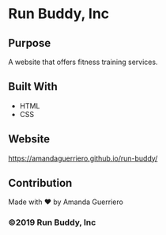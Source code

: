 # Run Buddy, Inc

## Purpose
A website that offers fitness training services.

## Built With
* HTML
* CSS

## Website
https://amandaguerriero.github.io/run-buddy/

## Contribution
Made with ❤️ by Amanda Guerriero

### ©️2019 Run Buddy, Inc 
